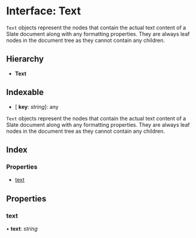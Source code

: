 
# Interface: Text

`Text` objects represent the nodes that contain the actual text content of a
Slate document along with any formatting properties. They are always leaf
nodes in the document tree as they cannot contain any children.

## Hierarchy

* **Text**

## Indexable

* \[ **key**: *string*\]: any

`Text` objects represent the nodes that contain the actual text content of a
Slate document along with any formatting properties. They are always leaf
nodes in the document tree as they cannot contain any children.

## Index

### Properties

* [text](_interfaces_text_.text.md#text)

## Properties

###  text

• **text**: *string*
